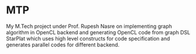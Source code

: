 # MTP
My M.Tech project under Prof. Rupesh Nasre on implementing graph algorithm in OpenCL backend and generating OpenCL code from graph DSL StarPlat which uses high level constructs for code specification and generates parallel codes for different backend. 

